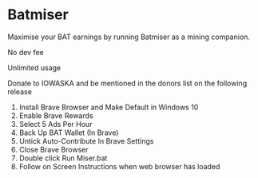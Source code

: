 # Batmiser

Maximise your BAT earnings by running Batmiser as a mining companion.

No dev fee

Unlimited usage

Donate to IOWASKA and be mentioned in the donors list on the following release

1. Install Brave Browser and Make Default in Windows 10
2. Enable Brave Rewards
3. Select 5 Ads Per Hour
4. Back Up BAT Wallet (In Brave)
5. Untick Auto-Contribute In Brave Settings
6. Close Brave Browser
7. Double click Run Miser.bat
8. Follow on Screen Instructions when web browser has loaded


